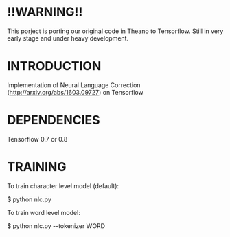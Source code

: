 !!WARNING!!
===========

This porject is porting our original code in Theano to Tensorflow. Still in very early stage and under heavy development.


INTRODUCTION
============

Implementation of Neural Language Correction (http://arxiv.org/abs/1603.09727) on Tensorflow

DEPENDENCIES
============

Tensorflow 0.7 or 0.8


TRAINING
========

To train character level model (default):

   $ python nlc.py


To train word level model:

   $ python nlc.py --tokenizer WORD